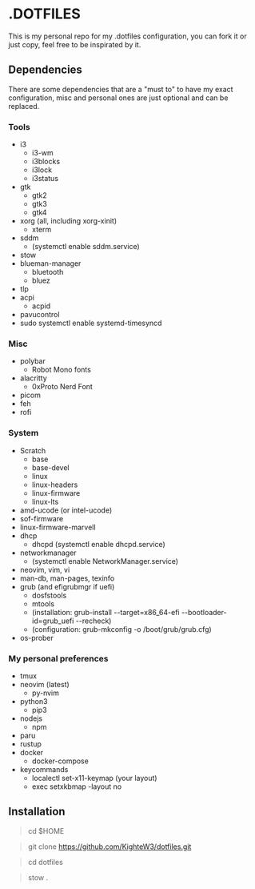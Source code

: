 # .DOTFILES

This is my personal repo for my .dotfiles configuration, you can fork it or just copy, feel free to be inspirated by it.

## Dependencies

There are some dependencies that are a "must to" to have my exact configuration, misc and personal ones are just optional and can be replaced.

### Tools

- i3
    - i3-wm
    - i3blocks
    - i3lock
    - i3status
- gtk
    - gtk2
    - gtk3
    - gtk4
- xorg (all, including xorg-xinit)
    - xterm
- sddm
    - (systemctl enable sddm.service)
- stow
- blueman-manager
    - bluetooth
    - bluez
- tlp
- acpi
    - acpid
- pavucontrol
- sudo systemctl enable systemd-timesyncd

### Misc

- polybar
    - Robot Mono fonts
- alacritty
    - 0xProto Nerd Font
- picom
- feh
- rofi

### System

- Scratch
    - base
    - base-devel
    - linux
    - linux-headers
    - linux-firmware
    - linux-lts
- amd-ucode (or intel-ucode)
- sof-firmware
- linux-firmware-marvell
- dhcp
    - dhcpd (systemctl enable dhcpd.service)
- networkmanager
    - (systemctl enable NetworkManager.service)
- neovim, vim, vi
- man-db, man-pages, texinfo
- grub (and efigrubmgr if uefi)
    - dosfstools
    - mtools
    - (installation: grub-install --target=x86_64-efi --bootloader-id=grub_uefi --recheck)
    - (configuration: grub-mkconfig -o /boot/grub/grub.cfg)
- os-prober

### My personal preferences

- tmux
- neovim (latest)
    - py-nvim
- python3
    - pip3
- nodejs
    - npm
- paru
- rustup
- docker
    - docker-compose
- keycommands
    - localectl set-x11-keymap (your layout)
    - exec setxkbmap -layout no


## Installation

>cd $HOME

>git clone https://github.com/KighteW3/dotfiles.git

>cd dotfiles

>stow .
